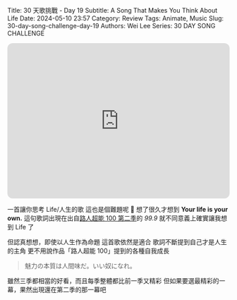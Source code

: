 Title: 30 天歌挑戰 - Day 19
Subtitle: A Song That Makes You Think About Life
Date: 2024-05-10 23:57
Category: Review
Tags: Animate, Music
Slug: 30-day-song-challenge-day-19
Authors: Wei Lee
Series: 30 DAY SONG CHALLENGE

<iframe style="border-radius:12px" src="https://open.spotify.com/embed/track/4cHqWNDNrgCu6PbUZcgUxP?utm_source=generator" width="100%" height="352" frameBorder="0" allowfullscreen="" allow="autoplay; clipboard-write; encrypted-media; fullscreen; picture-in-picture" loading="lazy"></iframe>

<!--more-->

一首讓你思考 Life/人生的歌
這也是個難題呢 🤔
想了很久才想到 **Your life is your own.**
這句歌詞出現在出自[路人超能 100 第二季](https://ani.gamer.com.tw/animeVideo.php?sn=11396)的 *99.9*
就不同意義上確實讓我想到 Life 了

但認真想想，即使以人生作為命題
這首歌依然是適合
歌詞不斷提到自己才是人生的主角
更不用說作品「路人超能 100」提到的各種自我成長

> 魅力の本質は人間味だ。いい奴になれ。

雖然三季都相當的好看，而且每季整體都比前一季又精彩
但如果要選最精彩的一幕，果然出現還在第二季的那一幕吧

